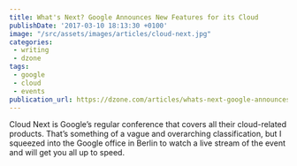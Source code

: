 ```yaml
---
title: What's Next? Google Announces New Features for its Cloud
publishDate: '2017-03-10 18:13:30 +0100'
image: "/src/assets/images/articles/cloud-next.jpg"
categories:
 - writing
 - dzone
tags:
 - google
 - cloud
 - events
publication_url: https://dzone.com/articles/whats-next-google-announces-new-features-for-its-c
---
```


Cloud Next is Google’s regular conference that covers all their cloud-related products. That’s something of a vague and overarching classification, but I squeezed into the Google office in Berlin to watch a live stream of the event and will get you all up to speed.
